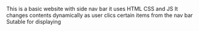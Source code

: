 This is a basic website with side nav bar
it uses HTML CSS and JS
It changes contents dynamically as user clics certain items from the nav bar
Sutable for displaying
